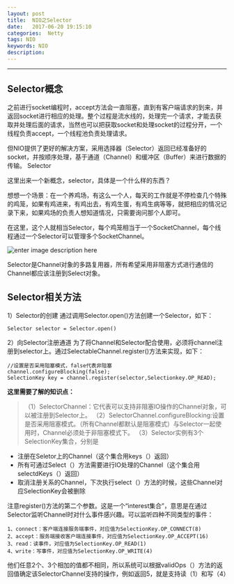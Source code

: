 ```yaml
---
layout: post
title:  NIO之Selector
date:   2017-06-20 19:15:10
categories:  Netty
tags: NIO
keywords: NIO
description: 
---
```

----------------------------------

## Selector概念
之前进行socket编程时，accept方法会一直阻塞，直到有客户端请求的到来，并返回socket进行相应的处理。整个过程是流水线的，处理完一个请求，才能去获取并处理后面的请求，当然也可以把获取socket和处理socket的过程分开，一个线程负责accept，一个线程池负责处理请求。

但NIO提供了更好的解决方案，采用选择器（Selector）返回已经准备好的socket，并按顺序处理，基于通道（Channel）和缓冲区（Buffer）来进行数据的传输。
Selector

这里出来一个新概念，selector，具体是一个什么样的东西？

想想一个场景：在一个养鸡场，有这么一个人，每天的工作就是不停检查几个特殊的鸡笼，如果有鸡进来，有鸡出去，有鸡生蛋，有鸡生病等等，就把相应的情况记录下来，如果鸡场的负责人想知道情况，只需要询问那个人即可。

在这里，这个人就相当Selector，每个鸡笼相当于一个SocketChannel，每个线程通过一个Selector可以管理多个SocketChannel。

![enter image description here](http://p7lixluhf.bkt.clouddn.com/slecetor.png)

Selector是Channel对象的多路复用器，所有希望采用非阻塞方式进行通信的Channel都应该注册到Select对象。

## Selector相关方法

1）Selector的创建
通过调用Selector.open()方法创建一个Selector，如下：

```
Selector selector = Selector.open()
```



2）向Selector注册通道
为了将Channel和Selector配合使用，必须将channel注册到selector上。通过SelectableChannel.register()方法来实现，如下：
```
//设置是否采用阻塞模式，false代表非阻塞
channel.configureBlocking(false);
SelectionKey key = channel.register(selector,Selectionkey.OP_READ);
```
**这里需要了解的知识点：**
> （1）SelectorChannel：它代表可以支持非阻塞IO操作的Channel对象，可以被注册到Selector上。
> （2）SelectorChannel.configureBlocking:设置是否采用阻塞模式。（所有Channel都默认是阻塞模式）与Selector一起使用时，Channel必须处于非阻塞模式下。
> （3）Selector实例有3个SelectionKey集合，分别是
* 注册在Seletor上的Channel（这个集合用keys（）返回）
* 所有可通过Select（）方法需要进行IO处理的Channel（这个集合用selectdKeys（）返回）
* 取消注册关系的Channel，下次执行select（）方法的时候，这些Channel对应SelectionKey会被删除
>

注意register()方法的第二个参数。这是一个“interest集合”，意思是在通过Selector监听Channel时对什么事件感兴趣。可以监听四种不同类型的事件：

```
1、connect：客户端连接服务端事件，对应值为SelectionKey.OP_CONNECT(8)
2、accept：服务端接收客户端连接事件，对应值为SelectionKey.OP_ACCEPT(16)
3、read：读事件，对应值为SelectionKey.OP_READ(1)
4、write：写事件，对应值为SelectionKey.OP_WRITE(4)
```
他们任意2个、3个相加的值都不相同，所以系统可以根据validOps（）方法的返回值确定该SelectorChannel支持的操作，例如返回5，就是支持读（1）和写（4）